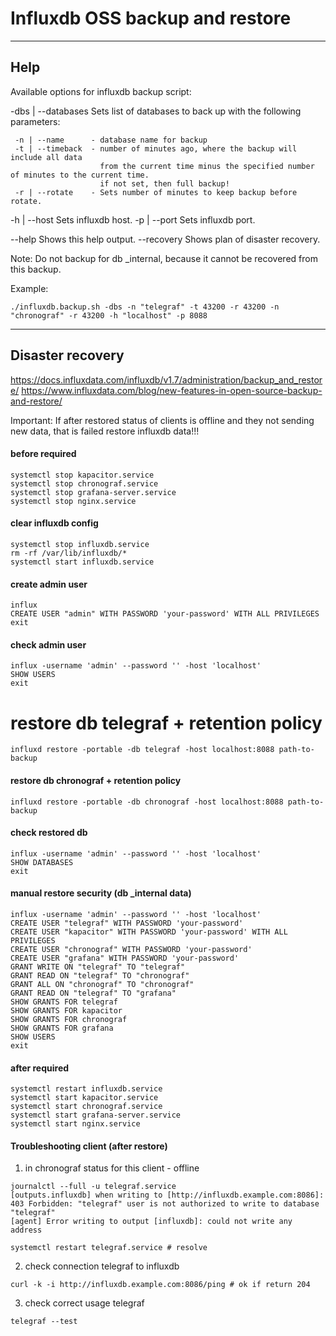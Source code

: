 # Influxdb OSS backup and restore

---

## Help

Available options for influxdb backup script:

 -dbs | --databases   Sets list of databases to back up with the following parameters:

     -n | --name      - database name for backup
     -t | --timeback  - number of minutes ago, where the backup will include all data
                        from the current time minus the specified number of minutes to the current time.
                        if not set, then full backup!
     -r | --rotate    - Sets number of minutes to keep backup before rotate.

 -h | --host            Sets influxdb host.
 -p | --port            Sets influxdb port.

 --help                 Shows this help output.
 --recovery             Shows plan of disaster recovery.

Note: Do not backup for db _internal, because it cannot be recovered from this backup.

 Example: 
 ```console
 ./influxdb.backup.sh -dbs -n "telegraf" -t 43200 -r 43200 -n "chronograf" -r 43200 -h "localhost" -p 8088
```

---

## Disaster recovery
https://docs.influxdata.com/influxdb/v1.7/administration/backup_and_restore/
https://www.influxdata.com/blog/new-features-in-open-source-backup-and-restore/

Important: If after restored status of clients is offline and they not sending new data, that is failed restore influxdb data!!!

#### before required
```
systemctl stop kapacitor.service
systemctl stop chronograf.service
systemctl stop grafana-server.service
systemctl stop nginx.service
```
#### clear influxdb config
```
systemctl stop influxdb.service
rm -rf /var/lib/influxdb/*
systemctl start influxdb.service
```
#### create admin user
```
influx
CREATE USER "admin" WITH PASSWORD 'your-password' WITH ALL PRIVILEGES
exit
```
#### check admin user
```
influx -username 'admin' --password '' -host 'localhost'
SHOW USERS
exit
```
# restore db telegraf + retention policy
```
influxd restore -portable -db telegraf -host localhost:8088 path-to-backup
```
#### restore db chronograf + retention policy
```
influxd restore -portable -db chronograf -host localhost:8088 path-to-backup
```
#### check restored db
```
influx -username 'admin' --password '' -host 'localhost'
SHOW DATABASES
exit
```
#### manual restore security (db _internal data)
```
influx -username 'admin' --password '' -host 'localhost'
CREATE USER "telegraf" WITH PASSWORD 'your-password'
CREATE USER "kapacitor" WITH PASSWORD 'your-password' WITH ALL PRIVILEGES
CREATE USER "chronograf" WITH PASSWORD 'your-password'
CREATE USER "grafana" WITH PASSWORD 'your-password'
GRANT WRITE ON "telegraf" TO "telegraf"
GRANT READ ON "telegraf" TO "chronograf"
GRANT ALL ON "chronograf" TO "chronograf"
GRANT READ ON "telegraf" TO "grafana"
SHOW GRANTS FOR telegraf
SHOW GRANTS FOR kapacitor
SHOW GRANTS FOR chronograf
SHOW GRANTS FOR grafana
SHOW USERS
exit
```
#### after required
```
systemctl restart influxdb.service
systemctl start kapacitor.service
systemctl start chronograf.service
systemctl start grafana-server.service
systemctl start nginx.service
```
#### Troubleshooting client (after restore)

1. in chronograf status for this client - offline
```
journalctl --full -u telegraf.service
[outputs.influxdb] when writing to [http://influxdb.example.com:8086]: 403 Forbidden: "telegraf" user is not authorized to write to database "telegraf"
[agent] Error writing to output [influxdb]: could not write any address

systemctl restart telegraf.service # resolve
```
2. check connection telegraf to influxdb
```
curl -k -i http://influxdb.example.com:8086/ping # ok if return 204
```

3. check correct usage telegraf
```
telegraf --test
```
